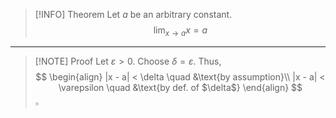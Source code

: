 > [!INFO] Theorem
> Let $a$ be an arbitrary constant.
> $$\lim_{x \to a} x = a$$

---

> [!NOTE] Proof
> Let $\varepsilon > 0$. Choose $\delta = \varepsilon$. Thus,
> $$
> \begin{align}
> 	|x - a| < \delta \quad &\text{by assumption}\\
> 	|x - a| < \varepsilon \quad &\text{by def. of $\delta$}
> \end{align}
> $$
> $\square$

